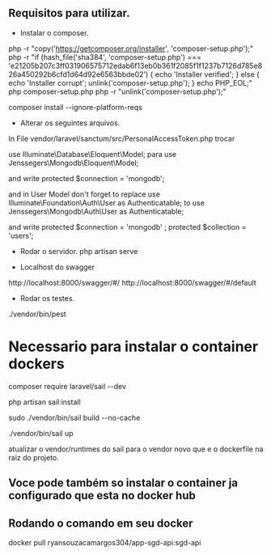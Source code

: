## Requisitos para utilizar.
- Instalar o composer.

php -r "copy('https://getcomposer.org/installer', 'composer-setup.php');"
php -r "if (hash_file('sha384', 'composer-setup.php') === 'e21205b207c3ff031906575712edab6f13eb0b361f2085f1f1237b7126d785e826a450292b6cfd1d64d92e6563bbde02') { echo 'Installer verified'; } else { echo 'Installer corrupt'; unlink('composer-setup.php'); } echo PHP_EOL;"
php composer-setup.php
php -r "unlink('composer-setup.php');"

composer install --ignore-platform-reqs

- Alterar os seguintes arquivos.

In File vendor/laravel/sanctum/src/PersonalAccessToken.php trocar

use Illuminate\Database\Eloquent\Model; 
para
 use Jenssegers\Mongodb\Eloquent\Model;

and write 
    protected $connection = 'mongodb';

and in User Model don't forget to replace use Illuminate\Foundation\Auth\User as Authenticatable;
to use Jenssegers\Mongodb\Auth\User as Authenticatable;

and write
    protected $connection = 'mongodb' ;
    protected $collection = 'users';


- Rodar o servidor.
php artisan serve

- Localhost do swagger

http://localhost:8000/swagger/#/
http://localhost:8000/swagger/#/default

- Rodar os testes.

./vendor/bin/pest


# Necessario para instalar o container dockers

composer require laravel/sail --dev


php artisan sail:install

sudo ./vendor/bin/sail build --no-cache

./vendor/bin/sail up

atualizar o vendor/runtimes do sail para o vendor novo que e o dockerfile na raiz do projeto.

## Voce pode também so instalar o container ja configurado que esta no docker hub 
## Rodando o comando em seu docker 

docker pull ryansouzacamargos304/app-sgd-api:sgd-api